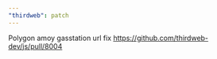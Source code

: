 ```yaml
---
"thirdweb": patch
---
```


Polygon amoy gasstation url fix
https://github.com/thirdweb-dev/js/pull/8004
